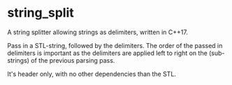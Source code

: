 # string_split
A string splitter allowing strings as delimiters, written in C++17.

Pass in a STL-string, followed by the delimiters. The order of the passed in delimiters is important as the delimiters are applied left to right on the (sub-strings) of the previous parsing pass.

It's header only, with no other dependencies than the STL.

